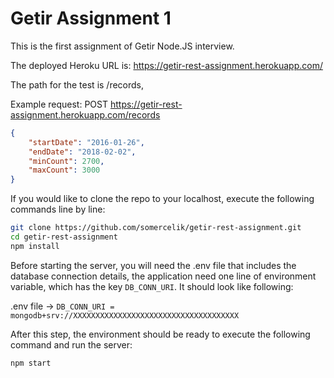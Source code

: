 # Getir Assignment 1

This is the first assignment of Getir Node.JS interview. 

The deployed Heroku URL is: https://getir-rest-assignment.herokuapp.com/

The path for the test is /records,

Example request:
POST https://getir-rest-assignment.herokuapp.com/records
 ```json
 { 
     "startDate": "2016-01-26",  
     "endDate": "2018-02-02",  
     "minCount": 2700,  
     "maxCount": 3000  
 }
  ```
  If you would like to clone the repo to your localhost, execute the following commands line by line:
 ```sh
git clone https://github.com/somercelik/getir-rest-assignment.git
cd getir-rest-assignment
npm install
```
 
Before starting the server, you will need the .env file that includes the database connection details, the application need one line of environment variable, which has the key ```DB_CONN_URI```. It should look like following:

.env file -> 
```DB_CONN_URI = mongodb+srv://XXXXXXXXXXXXXXXXXXXXXXXXXXXXXXXXXXXXX```

After this step, the environment should be ready to execute the following command and run the server:

```npm start```
